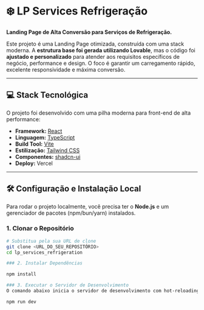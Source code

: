 # ❄️ LP Services Refrigeração

**Landing Page de Alta Conversão para Serviços de Refrigeração.**

Este projeto é uma Landing Page otimizada, construída com uma stack moderna. A **estrutura base foi gerada utilizando Lovable**, mas o código foi **ajustado e personalizado** para atender aos requisitos específicos de negócio, performance e design. O foco é garantir um carregamento rápido, excelente responsividade e máxima conversão.

---

## 💻 Stack Tecnológica

O projeto foi desenvolvido com uma pilha moderna para front-end de alta performance:

* **Framework:** [React](https://reactjs.org/)
* **Linguagem:** [TypeScript](https://www.typescriptlang.org/)
* **Build Tool:** [Vite](https://vitejs.dev/)
* **Estilização:** [Tailwind CSS](https://tailwindcss.com/)
* **Componentes:** [shadcn-ui](https://ui.shadcn.com/)
* **Deploy:** Vercel

---

## 🛠️ Configuração e Instalação Local

Para rodar o projeto localmente, você precisa ter o **Node.js** e um gerenciador de pacotes (npm/bun/yarn) instalados.

### 1. Clonar o Repositório

```bash
# Substitua pela sua URL de clone
git clone <URL_DO_SEU_REPOSITÓRIO> 
cd lp_services_refrigeration

### 2. Instalar Dependências

npm install

### 3. Executar o Servidor de Desenvolvimento
O comando abaixo inicia o servidor de desenvolvimento com hot-reloading e um preview instantâneo.

npm run dev